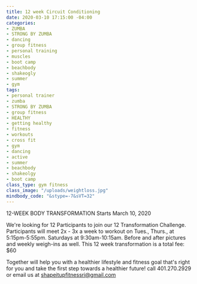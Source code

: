 ```yaml
---
title: 12 week Circuit Conditioning
date: 2020-03-10 17:15:00 -04:00
categories:
- ZUMBA
- STRONG BY ZUMBA
- dancing
- group fitness
- personal training
- muscles
- boot camp
- beachbody
- shakeogly
- summer
- gym
tags:
- personal trainer
- zumba
- STRONG BY ZUMBA
- group fitness
- HEALTHY
- getting healthy
- fitness
- workouts
- cross fit
- gym
- dancing
- active
- summer
- beachbody
- shakeolgy
- boot camp
class_type: gym fitness
class_image: "/uploads/weightloss.jpg"
mindbody_code: "&stype=-7&sVT=32"
---
```


12-WEEK BODY TRANSFORMATION
Starts March 10, 2020

We're looking for 12 Participants to join our 
12 Transformation Challenge. Participants will meet 2x - 3x a week to workout on Tues., Thurs., at 5:15pm-5:55pm. Saturdays at 9:30am-10:15am.  Before and after pictures and weekly weigh-ins as well. This 12 week transformation is a total fee: $60

Together will help you with a healthier lifestyle and fitness goal that's right for you and take the first step towards a healthier future! call 401.270.2929 or email us at shapeitupfitnessri@gmail.com